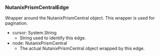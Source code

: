 ### NutanixPrismCentralEdge
Wrapper around the NutanixPrismCentral object. This wrapper is used for pagination.

- cursor: System.String
  - String used to identify this edge.
- node: NutanixPrismCentral
  - The actual NutanixPrismCentral object wrapped by this edge.
